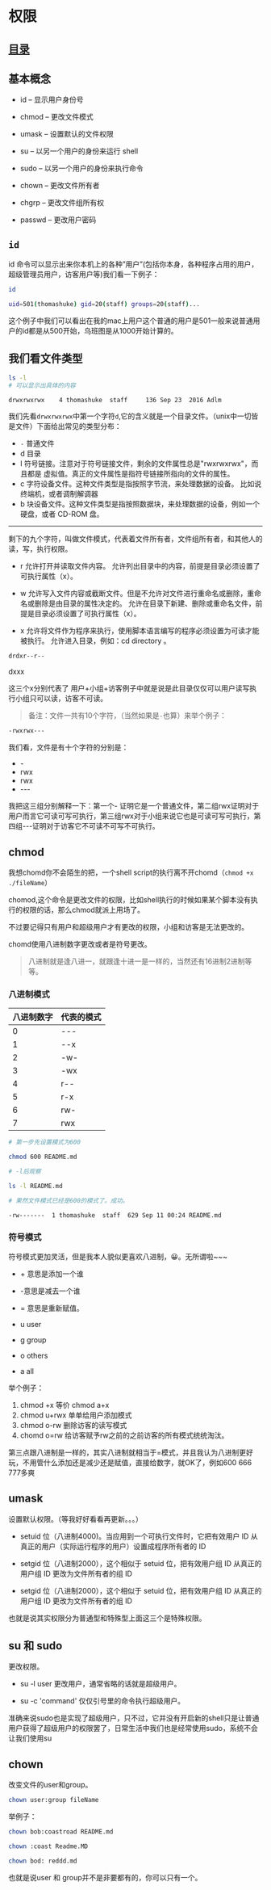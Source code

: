 # 权限
## [目录](./summary.md)
## 基本概念
- id – 显示用户身份号

- chmod – 更改文件模式

- umask – 设置默认的文件权限

- su – 以另一个用户的身份来运行 shell

- sudo – 以另一个用户的身份来执行命令

- chown – 更改文件所有者

- chgrp – 更改文件组所有权

- passwd – 更改用户密码
## `id`
id 命令可以显示出来你本机上的各种”用户”(包括你本身，各种程序占用的用户，超级管理员用户，访客用户等)我们看一下例子：
```bash
id

uid=501(thomashuke) gid=20(staff) groups=20(staff)...

```
这个例子中我们可以看出在我的mac上用户这个普通的用户是501一般来说普通用户的id都是从500开始，乌班图是从1000开始计算的。

## 我们看文件类型

```bash
ls -l 
# 可以显示出具体的内容

drwxrwxrwx    4 thomashuke  staff     136 Sep 23  2016 Adlm
```
我们先看`drwxrwxrwx`中第一个字符`d`,它的含义就是一个目录文件。（unix中一切皆是文件）下面给出常见的类型分布：

-	`-`  普通文件
- d	目录
- l	符号链接。注意对于符号链接文件，剩余的文件属性总是"rwxrwxrwx"，而且都是 虚拟值。真正的文件属性是指符号链接所指向的文件的属性。
- c	字符设备文件。这种文件类型是指按照字节流，来处理数据的设备。 比如说终端机，或者调制解调器
- b	块设备文件。这种文件类型是指按照数据块，来处理数据的设备，例如一个硬盘，或者 CD-ROM 盘。

---

剩下的九个字符，叫做文件模式，代表着文件所有者，文件组所有者，和其他人的读，写，执行权限。
- r	允许打开并读取文件内容。	允许列出目录中的内容，前提是目录必须设置了可执行属性（x）。

- w	允许写入文件内容或截断文件。但是不允许对文件进行重命名或删除，重命名或删除是由目录的属性决定的。	允许在目录下新建、删除或重命名文件，前提是目录必须设置了可执行属性（x）。

- x	允许将文件作为程序来执行，使用脚本语言编写的程序必须设置为可读才能被执行。	允许进入目录，例如：cd directory 。

```bash
drdxr--r--
```
dxxx

这三个x分别代表了 用户+小组+访客例子中就是说是此目录仅仅可以用户读写执行小组只可以读，访客不可读。

> 备注：文件一共有10个字符，（当然如果是`-`也算）来举个例子：
~~~bash
-rwxrwx---
~~~
我们看，文件是有十个字符的分别是：
- \-
- rwx
- rwx
- \---

我把这三组分别解释一下：第一个\- 证明它是一个普通文件，第二组rwx证明对于用户而言它可读可写可执行，第三组rwx对于小组来说它也是可读可写可执行，第四组\---证明对于访客它不可读不可写不可执行。
## chmod
我想chomd你不会陌生的把，一个shell script的执行离不开chomd（`chmod +x ./fileName`）

chomod,这个命令是更改文件的权限，比如shell执行的时候如果某个脚本没有执行的权限的话，那么chmod就派上用场了。

不过要记得只有用户和超级用户才有更改的权限，小组和访客是无法更改的。

chomd使用八进制数字更改或者是符号更改。
> 八进制就是逢八进一，就跟逢十进一是一样的，当然还有16进制2进制等等。
### 八进制模式
|八进制数字|代表的模式|
|---|---|
|0|---|
|1|--x|
|2|-w-|
|3|-wx|
|4|r--|
|5|r-x|
|6|rw-|
|7|rwx|

```bash
# 第一步先设置模式为600

chmod 600 README.md

# -l后观察

ls -l README.md 

# 果然文件模式已经是600的模式了。成功。

-rw-------  1 thomashuke  staff  629 Sep 11 00:24 README.md
```
### 符号模式

符号模式更加灵活，但是我本人貌似更喜欢八进制，😀。无所谓啦~~~

- \+ 意思是添加一个谁
- \-意思是减去一个谁
- = 意思是重新赋值。

- u user
- g group
- o others
- a all

举个例子：


1. chmod +x 等价 chmod a+x
2. chmod u+rwx 单单给用户添加模式
3. chmod o-rw 删除访客的读写模式
4. chomd o=rw 给访客赋予rw之前的之前访客的所有模式统统淘汰。

第三点跟八进制是一样的，其实八进制就相当于=模式，并且我认为八进制更好玩，不用管什么添加还是减少还是赋值，直接给数字，就OK了，例如600 666 777多爽
## umask

设置默认权限。（等我好好看看再更新。。。）
- setuid 位（八进制4000)。当应用到一个可执行文件时，它把有效用户 ID 从真正的用户（实际运行程序的用户）设置成程序所有者的 ID

- setgid 位（八进制2000），这个相似于 setuid 位，把有效用户组 ID 从真正的 用户组 ID 更改为文件所有者的组 ID

- setgid 位（八进制2000），这个相似于 setuid 位，把有效用户组 ID 从真正的 用户组 ID 更改为文件所有者的组 ID

也就是说其实权限分为普通型和特殊型上面这三个是特殊权限。
## su 和 sudo
更改权限。
- su -l user 更改用户，通常省略的话就是超级用户。

- su -c 'command' 仅仅引号里的命令执行超级用户。

准确来说sudo也是实现了超级用户，只不过，它并没有开启新的shell只是让普通用户获得了超级用户的权限罢了，日常生活中我们也是经常使用sudo，系统不会让我们使用su
## chown

改变文件的user和group。
~~~bash
chown user:group fileName
~~~
举例子：
```bash
chown bob:coastroad README.md

chown :coast Readme.MD

chown bod: reddd.md

```
也就是说user 和 group并不是非要都有的，你可以只有一个。




						

